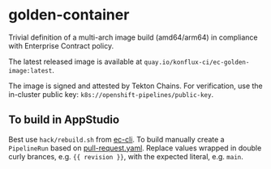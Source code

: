 # golden-container

Trivial definition of a multi-arch image build (amd64/arm64) in compliance with Enterprise Contract
policy.

The latest released image is available at `quay.io/konflux-ci/ec-golden-image:latest`.

The image is signed and attested by Tekton Chains. For verification, use the in-cluster public key:
`k8s://openshift-pipelines/public-key`.

## To build in AppStudio

Best use `hack/rebuild.sh` from [ec-cli](https://github.com/enterprise-contract/ec-cli). To build
manually create a `PipelineRun` based on [pull-request.yaml](./.tekton/pull-request.yaml). Replace
values wrapped in double curly brances, e.g. `{{ revision }}`, with the expected literal, e.g.
`main`.
